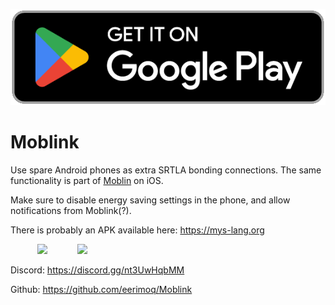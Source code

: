 [<img src="docs/google-play-badge.png">](https://play.google.com/store/apps)

# Moblink

Use spare Android phones as extra SRTLA bonding connections. The same
functionality is part of [Moblin](https://github.com/eerimoq/moblin) on iOS.

Make sure to disable energy saving settings in the phone, and allow
notifications from Moblink(?).

There is probably an APK available here: https://mys-lang.org

<p>
    &nbsp;&nbsp;&nbsp;&nbsp;&nbsp;&nbsp;&nbsp;&nbsp;&nbsp;&nbsp;
    <img src="https://github.com/eerimoq/Moblink/raw/main/docs/screenshot-dark.jpg" width="25%" >
    &nbsp;&nbsp;&nbsp;&nbsp;&nbsp;&nbsp;&nbsp;&nbsp;&nbsp;&nbsp;
    <img src="https://github.com/eerimoq/Moblink/raw/main/docs/screenshot.jpg" width="25%" >
</p>

Discord: https://discord.gg/nt3UwHqbMM

Github: https://github.com/eerimoq/Moblink
